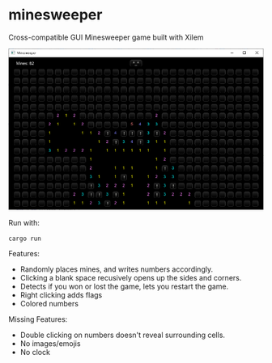 # minesweeper

Cross-compatible GUI Minesweeper game built with Xilem

![Screenshot](screenshot.png)

Run with:

    cargo run

Features:

* Randomly places mines, and writes numbers accordingly.
* Clicking a blank space recusively opens up the sides and corners.
* Detects if you won or lost the game, lets you restart the game.
* Right clicking adds flags
* Colored numbers

Missing Features:

* Double clicking on numbers doesn't reveal surrounding cells.
* No images/emojis
* No clock
